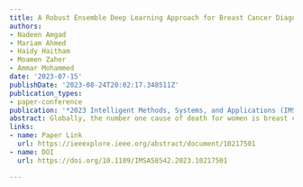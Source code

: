 ```yaml
---
title: A Robust Ensemble Deep Learning Approach for Breast Cancer Diagnosis
authors:
- Nadeen Amgad
- Mariam Ahmed
- Haidy Haitham
- Moamen Zaher
- Ammar Mohammed
date: '2023-07-15'
publishDate: '2023-08-24T20:02:17.348511Z'
publication_types:
- paper-conference
publication: '*2023 Intelligent Methods, Systems, and Applications (IMSA)*'
abstract: Globally, the number one cause of death for women is breast cancer, which is a serious public health concern. Deep learning has shown promising results in detecting and diagnosing breast cancer from medical images. While deep learning models have great potential, identifying the most effective deep learning architecture presents a significant challenge. This paper proposes a two-stage ensemble classification approach for breast cancer detection. The first stage involves training multiple baseline models based on CNN architectures, including VGG16-SVM, ResNet50, DenseNet169, MobileNetV2, and InceptionV3. In the second stage, three different ensemble fusion methods, including voting, weighted voting, and meta-learning, were applied to combine the predictions of the baseline models. The second stage was introduced to overcome the challenge of selecting the best deep learning model by fusing a set of ensemble techniques. In the second stage, four different ensemble fusion methods are used, including hard voting, soft voting, weighted voting, and meta-learning. The findings of the experimentation on IHC images demonstrate that the fusion techniques have led to a boost in performance in comparison to the baseline CNN-based models. Furthermore, implementing an ensemble approach utilizing meta-learning has exhibited notable potential in augmenting the overall performance, Due to the imbalance in the dataset, the performance is evaluated in terms of F1-score. Its performance achieved F1-score of 89.2% surpassing the best baseline deep learning models by 22.2%.
links:
- name: Paper Link
  url: https://ieeexplore.ieee.org/abstract/document/10217501
- name: DOI
  url: https://doi.org/10.1109/IMSA58542.2023.10217501

---
```

